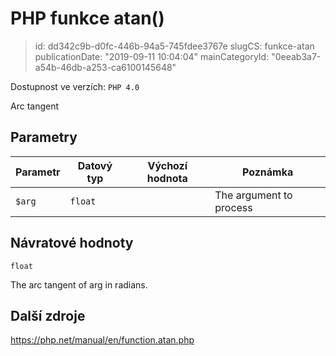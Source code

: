 PHP funkce atan()
================================

> id: dd342c9b-d0fc-446b-94a5-745fdee3767e
> slugCS: funkce-atan
> publicationDate: "2019-09-11 10:04:04"
> mainCategoryId: "0eeab3a7-a54b-46db-a253-ca6100145648"

Dostupnost ve verzích: `PHP 4.0`

Arc tangent


Parametry
--------------

| Parametr | Datový typ | Výchozí hodnota | Poznámka |
|-----|-----|-----|-----|
| `$arg` | `float` |  | The argument to process |


Návratové hodnoty
----------------

`float`

The arc tangent of arg in radians.

Další zdroje
------------

https://php.net/manual/en/function.atan.php
